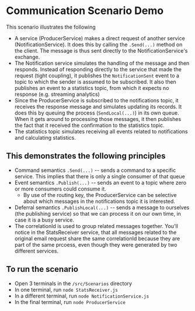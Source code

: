 # Communication Scenario Demo

This scenario illustrates the following
 - A service (ProducerService) makes a direct request of another service (NotificationService). It does this by calling the `.Send(...)` method on the client. The message is thus sent directly to the NotificationService's exchange.
 - The Notification service simulates the handling of the message and then responds. Instead of responding directly to the service that made the request (tight coupling), it publishes the `NotificationSent` event to a topic to which the sender is assumed to be subscribed. It also then publishes an event to a statistics topic, from which it expects no response (e.g. streaming analytics)
 - Since the ProducerService is subscribed to the notifications topic, it receives the response message and simulates updating its records. It does this by queuing the process (`SendLocal(...)`) in its own queue. When it gets around to processing those messages, it then publishes the fact that it received the confirmation to the statistics topic.
 - The statistics topic simulates receiving all events related to notifications and calculating statistics.

## This demonstrates the following principles
 - Command semantics `.Send(...)` -- sends a command to a specific service. This implies that there is only a single consumer of that queue
 - Event semantics `.Publish(...)` -- sends an event to a topic where zero or more consumers could consume it.
   - By use of the routing key, the ProducerService can be selective about which messages in the notifications topic it is interested. 
 - Deferral semantics `.PublishLocal(...)` -- sends a message to ourselves (the publishing service) so that we can process it on our own time, in case it is a busy service.
 - The correlationId is used to group related messages together. You'll notice in the StatsReceiver service, that all messages related to the original email request share the same correlationId because they are part of the same prcoess, even though they were generated by two different services. 


## To run the scenario
  - Open 3 terminals in the `/src/Scenarios` directory
  - In one terminal, run `node StatsReceiver.js`
  - In a different terminal, run `node NotificationService.js`
  - In the final terminal, run `node ProducerService`

